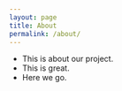 ```yaml
---
layout: page
title: About
permalink: /about/
---
```


- This is about our project.
- This is great.
- Here we go.
